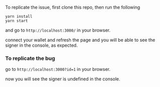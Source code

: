 To replicate the issue, first clone this repo, then run the following

```shell
yarn install
yarn start
```

and go to `http://localhost:3000/` in your browser.

connect your wallet and refresh the page and you will be able to see the signer in the console, as expected.

### To replicate the bug

go to `http://localhost:3000?id=1` in your browser.

now you will see the signer is undefined in the console.